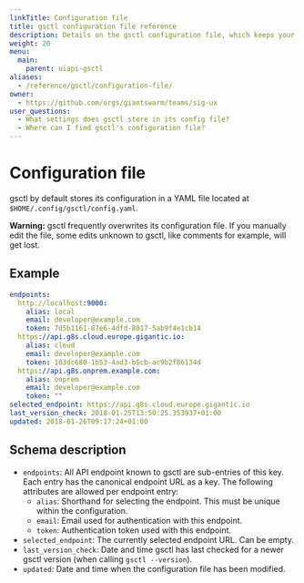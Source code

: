 ```yaml
---
linkTitle: Configuration file
title: gsctl configuration file reference
description: Details on the gsctl configuration file, which keeps your endpoint information and state.
weight: 20
menu:
  main:
    parent: uiapi-gsctl
aliases:
  - /reference/gsctl/configuration-file/
owner:
  - https://github.com/orgs/giantswarm/teams/sig-ux
user_questions:
  - What settings does gsctl store in its config file?
  - Where can I find gsctl's configuration file?
---
```


# Configuration file

gsctl by default stores its configuration in a YAML file located at
`$HOME/.config/gsctl/config.yaml`.

**Warning:** gsctl frequently overwrites its configuration file. If you
manually edit the file, some edits unknown to gsctl, like comments for example,
will get lost.

## Example

```yaml
endpoints:
  http://localhost:9000:
    alias: local
    email: developer@example.com
    token: 7d5b1161-87e6-4dfd-8017-5ab9f4e1cb14
  https://api.g8s.cloud.europe.gigantic.io:
    alias: cloud
    email: developer@example.com
    token: 103dc680-1b53-4ad3-b5cb-ac9b2f86134d
  https://api.g8s.onprem.example.com:
    alias: onprem
    email: developer@example.com
    token: ""
selected_endpoint: https://api.g8s.cloud.europe.gigantic.io
last_version_check: 2018-01-25T13:50:25.353937+01:00
updated: 2018-01-26T09:17:24+01:00
```

## Schema description

- `endpoints`: All API endpoint known to gsctl are sub-entries of this key.
  Each entry has the canonical endpoint URL as a key. The following attributes
  are allowed per endpoint entry:
    - `alias`: Shorthand for selecting the endpoint. This must be unique within
    the configuration.
    - `email`: Email used for authentication with this endpoint.
    - `token`: Authentication token used with this endpoint.
- `selected_endpoint`: The currently selected endpoint URL. Can be empty.
- `last_version_check`: Date and time gsctl has last checked for a newer
  gsctl version (when calling `gsctl --version`).
- `updated`: Date and time when the configuration file has been modified.
